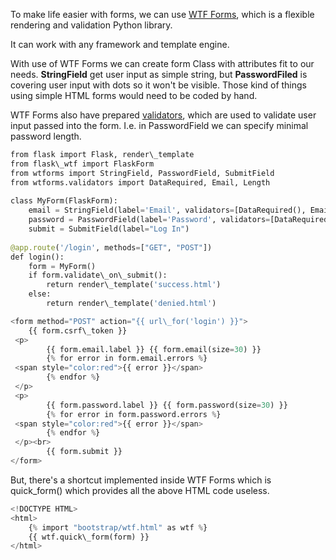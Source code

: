 


  
To make life easier with forms, we can use [WTF Forms](https://wtforms.readthedocs.io/en/2.3.x/), which is a flexible rendering and validation Python library.   
  
It can work with any framework and template engine.  
  
With use of WTF Forms we can create form Class with attributes fit to our needs. **StringField** get user input as simple string, but **PasswordFiled** is covering user input with dots so it won't be visible. Those kind of things using simple HTML forms would need to be coded by hand.   
  
WTF Forms also have prepared [validators](https://wtforms.readthedocs.io/en/2.3.x/validators/?highlight=validators#module-wtforms.validators), which are used to validate user input passed into the form. I.e. in PasswordField we can specify minimal password length.  
  

```python
from flask import Flask, render\_template  
from flask\_wtf import FlaskForm  
from wtforms import StringField, PasswordField, SubmitField  
from wtforms.validators import DataRequired, Email, Length  
  
class MyForm(FlaskForm):  
    email = StringField(label='Email', validators=[DataRequired(), Email()])  
    password = PasswordField(label='Password', validators=[DataRequired(), Length(min=8)])  
    submit = SubmitField(label="Log In")  
  
@app.route('/login', methods=["GET", "POST"])  
def login():  
    form = MyForm()  
    if form.validate\_on\_submit():  
        return render\_template('success.html')  
    else:  
        return render\_template('denied.html')
```
  
  

```python
<form method="POST" action="{{ url\_for('login') }}">  
	{{ form.csrf\_token }}  
 <p>  
		{{ form.email.label }} {{ form.email(size=30) }}  
		{% for error in form.email.errors %}  
 <span style="color:red">{{ error }}</span>  
		{% endfor %}  
 </p>  
 <p>  
		{{ form.password.label }} {{ form.password(size=30) }}  
		{% for error in form.password.errors %}  
 <span style="color:red">{{ error }}</span>  
		{% endfor %}  
 </p><br>  
		{{ form.submit }}  
</form>
```
  
  
But, there's a shortcut implemented inside WTF Forms which is quick\_form() which provides all the above HTML code useless.   
  

```python
<!DOCTYPE HTML>  
<html>  
	{% import "bootstrap/wtf.html" as wtf %}  
	{{ wtf.quick\_form(form) }}  
</html>
```
  
  
